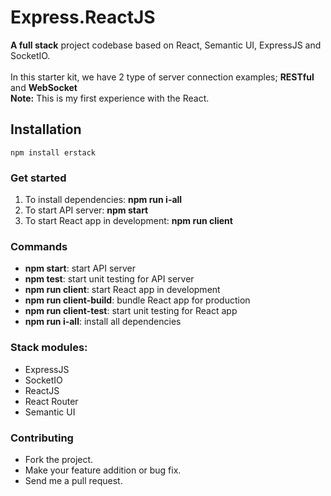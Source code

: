 
# Express.ReactJS
**A full stack** project codebase based on React, Semantic UI, ExpressJS and SocketIO.
<br /><br />In this starter kit, we have 2 type of server connection examples; **RESTful** and **WebSocket**
<br /> **Note:** This is my first experience with the React.

## Installation

    npm install erstack

### Get started
1. To install dependencies: **npm run i-all**<br />
2. To start API server: **npm start**<br />
3. To start React app in development: **npm run client**

### Commands
- **npm start**: start API server
- **npm test**: start unit testing for API server
- **npm run client**: start React app in development
- **npm run client-build**: bundle React app for production
- **npm run client-test**: start unit testing for React app
- **npm run i-all**: install all dependencies

### Stack modules:
 - ExpressJS
 - SocketIO
 - ReactJS
 - React Router
 - Semantic UI
 
### Contributing  
 * Fork the project.
 * Make your feature addition or bug fix.
 * Send me a pull request.
